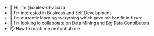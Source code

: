 - 👋 Hi, I’m @codes-of-aliraza
- 👀 I’m interested in Business and Self Development
- 🌱 I’m currently learning everything which gave me benifit in future
- 💞️ I’m looking to collaborate on Data Mining and Big Data Contributers
- 📫 How to reach me nextonhub.me
